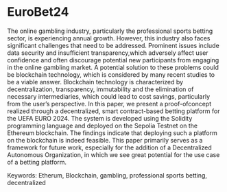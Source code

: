 # EuroBet24

The online gambling industry, particularly the professional sports betting sector, is experiencing annual growth. However, this industry also faces significant challenges that need to be addressed. Prominent issues include data security and insufficient transparency,which adversely affect user confidence and often discourage potential new participants from engaging in the online gambling market. A potential solution to these problems could be blockchain technology, which is considered by many recent studies to be a viable answer. Blockchain technology is characterized by decentralization, transparency, immutability and the elimination of necessary intermediaries, which could lead to cost savings, particularly from the user’s perspective. In this paper, we present a proof-ofconcept realized through a decentralized, smart contract-based betting platform for the UEFA EURO 2024. The system is developed using the Solidity programming language and deployed on the Sepolia Testnet on the Ethereum blockchain. The findings indicate that deploying such a platform on the blockchain is indeed feasible. This paper primarily serves as a framework for future work, especially for the addition of a Decentralized Autonomous Organization, in which we see great potential for the use case of a betting platform.

Keywords: Etherum, Blockchain, gambling, professional sports betting, decentralized
